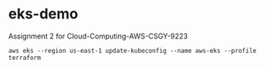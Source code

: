 # eks-demo
Assignment 2 for Cloud-Computing-AWS-CSGY-9223

```
aws eks --region us-east-1 update-kubeconfig --name aws-eks --profile terraform
```
